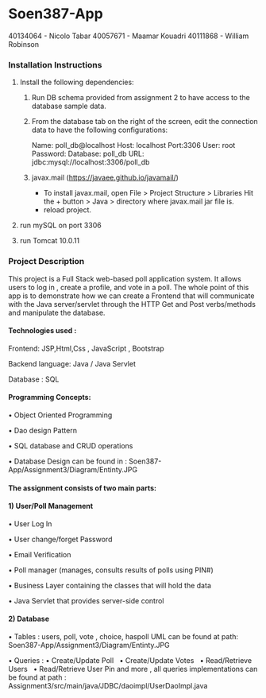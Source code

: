 # Soen387-App

40134064 - Nicolo Tabar
40057671 - Maamar Kouadri
40111868 - William Robinson

### Installation Instructions

1. Install the following dependencies:
    1. Run DB schema provided from assignment 2 to have access to the database sample data.
    2. From the database tab on the right of the screen, edit the connection data to have the following configurations:

        Name: poll_db@localhost
        Host: localhost     Port:3306
        User: root
        Password: 
        Database: poll_db
        URL: jdbc:mysql://localhost:3306/poll_db

    3. javax.mail (https://javaee.github.io/javamail/)
        - To install javax.mail, open File > Project Structure > Libraries
            Hit the + button > Java > directory where javax.mail jar file is.
        - reload project.

3. run mySQL on port 3306 
4. run Tomcat 10.0.11

### Project Description

This project is a Full Stack web-based poll application system. It allows users to log in , create a profile, and vote in a poll. The whole point of this app is to demonstrate how we can create a Frontend that will communicate with the Java server/servlet through the HTTP Get and Post verbs/methods and manipulate the database. 

#### Technologies used :
Frontend: JSP,Html,Css , JavaScript , Bootstrap  

Backend language: Java / Java Servlet

Database : SQL 

#### Programming Concepts:
•	Object Oriented Programming

•	Dao design Pattern 

•	SQL database and CRUD operations

•	Database Design can be found in : Soen387-App/Assignment3/Diagram/Entinty.JPG

#### The assignment consists of two main  parts: 

#### 1) User/Poll Management 
•	User Log In

•	User change/forget Password 

•	Email Verification

•	Poll manager  (manages, consults results of  polls using PIN#)

•	Business Layer containing the classes that will hold the data 

•	Java Servlet that provides server-side control 
#### 2) Database 
•	Tables : users, poll, vote , choice, haspoll UML can be found at path: Soen387-App/Assignment3/Diagram/Entinty.JPG

•	Queries : 
• Create/Update Poll  &nbsp;
• Create/Update Votes  &nbsp; 
• Read/Retrieve Users &nbsp;
• Read/Retrieve User Pin  and more , all queries implementations can be found at  path  : Assignment3/src/main/java/JDBC/daoimpl/UserDaoImpl.java  &nbsp; 






